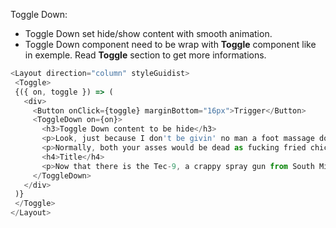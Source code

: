 Toggle Down:

  * Toggle Down set hide/show content with smooth animation.
  * Toggle Down component need to be wrap with <b>Toggle</b> component like in exemple. Read <b>Toggle</b> section to get more informations.

```js
<Layout direction="column" styleGuidist>
 <Toggle>
 {({ on, toggle }) => (
   <div>
     <Button onClick={toggle} marginBottom="16px">Trigger</Button>
     <ToggleDown on={on}>
       <h3>Toggle Down content to be hide</h3>
       <p>Look, just because I don't be givin' no man a foot massage don't make it right for Marsellus to throw Antwone into a glass motherfuckin' house, fuckin' up the way the nigger talks. Motherfucker do that shit to me, he better paralyze my ass, 'cause I'll kill the motherfucker, know what I'm sayin'?</p>
       <p>Normally, both your asses would be dead as fucking fried chicken, but you happen to pull this shit while I'm in a transitional period so I don't wanna kill you, I wanna help you. </p>
       <h4>Title</h4>
       <p>Now that there is the Tec-9, a crappy spray gun from South Miami. This gun is advertised as the most popular gun in American crime. Do you believe that shit? It actually says that in the little book that comes with it: the most popular gun in American crime. Like they're actually proud of that shit. </p>
     </ToggleDown>
   </div>
 )}
 </Toggle>
</Layout>

```

